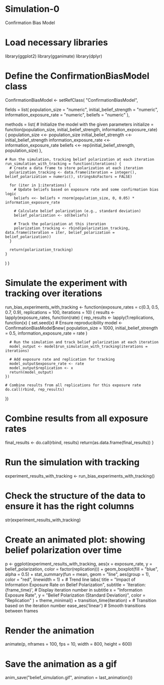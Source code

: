 # Simulation-0
Confirmation Bias Model
# Load necessary libraries
library(ggplot2)
library(gganimate)
library(dplyr)

# Define the ConfirmationBiasModel class
ConfirmationBiasModel <- setRefClass(
  "ConfirmationBiasModel",
  
  fields = list(
    population_size = "numeric",
    initial_belief_strength = "numeric",
    information_exposure_rate = "numeric",
    beliefs = "numeric"
  ),
  
  methods = list(
    # Initialize the model with the given parameters
    initialize = function(population_size, initial_belief_strength, information_exposure_rate) {
      population_size <<- population_size
      initial_belief_strength <<- initial_belief_strength
      information_exposure_rate <<- information_exposure_rate
      beliefs <<- rep(initial_belief_strength, population_size)
    },
    
    # Run the simulation, tracking belief polarization at each iteration
    run_simulation_with_tracking = function(iterations) {
      # Create a data frame to store polarization at each iteration
      polarization_tracking <- data.frame(iteration = integer(), belief_polarization = numeric(), stringsAsFactors = FALSE)
      
      for (iter in 1:iterations) {
        # Update beliefs based on exposure rate and some confirmation bias logic
        beliefs <<- beliefs + rnorm(population_size, 0, 0.05) * information_exposure_rate
        
        # Calculate belief polarization (e.g., standard deviation)
        belief_polarization <- sd(beliefs)
        
        # Track the polarization at this iteration
        polarization_tracking <- rbind(polarization_tracking, data.frame(iteration = iter, belief_polarization = belief_polarization))
      }
      
      return(polarization_tracking)
    }
  )
)

# Simulate the experiment with tracking over iterations
run_bias_experiments_with_tracking <- function(exposure_rates = c(0.3, 0.5, 0.7, 0.9), replications = 100, iterations = 10) {
  results <- lapply(exposure_rates, function(rate) {
    rep_results <- lapply(1:replications, function(x) {
      set.seed(x)  # Ensure reproducibility
      model <- ConfirmationBiasModel$new(
        population_size = 1000,
        initial_belief_strength = 0.5,
        information_exposure_rate = rate
      )
      
      # Run the simulation and track belief polarization at each iteration
      model_output <- model$run_simulation_with_tracking(iterations = iterations)
      
      # Add exposure rate and replication for tracking
      model_output$exposure_rate <- rate
      model_output$replication <- x
      return(model_output)
    })
    
    # Combine results from all replications for this exposure rate
    do.call(rbind, rep_results)
  })
  
  # Combine results from all exposure rates
  final_results <- do.call(rbind, results)
  return(as.data.frame(final_results))
}

# Run the simulation with tracking
experiment_results_with_tracking <- run_bias_experiments_with_tracking()

# Check the structure of the data to ensure it has the right columns
str(experiment_results_with_tracking)

# Create an animated plot: showing belief polarization over time
p <- ggplot(experiment_results_with_tracking, aes(x = exposure_rate, y = belief_polarization, color = factor(replication))) +
  geom_boxplot(fill = "blue", alpha = 0.5) +
  stat_summary(fun = mean, geom = "line", aes(group = 1), color = "red", linewidth = 1) +  # Trend line
  labs(
    title = "Impact of Information Exposure Rate on Belief Polarization",
    subtitle = 'Iteration: {frame_time}',  # Display iteration number in subtitle
    x = "Information Exposure Rate",
    y = "Belief Polarization (Standard Deviation)",
    color = "Replication"
  ) +
  theme_minimal() +
  transition_time(iteration) +  # Transition based on the iteration number
  ease_aes('linear')  # Smooth transitions between frames

# Render the animation
animate(p, nframes = 100, fps = 10, width = 800, height = 600)

# Save the animation as a gif
anim_save("belief_simulation.gif", animation = last_animation())
